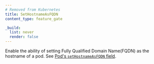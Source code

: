 ```yaml
---
# Removed from Kubernetes
title: SetHostnameAsFQDN
content_type: feature_gate

_build:
  list: never
  render: false
---
```

Enable the ability of setting Fully Qualified Domain Name(FQDN) as the
hostname of a pod. See
[Pod's `setHostnameAsFQDN` field](/docs/concepts/services-networking/dns-pod-service/#pod-sethostnameasfqdn-field).
